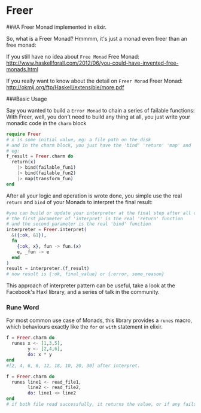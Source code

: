 # Freer

###A Freer Monad implemented in elixir.

So, what is a Freer Monad? Hmmmm, it's just a monad even freer than an free monad:

If you still have no idea about ```Free Monad```
Free Monad: http://www.haskellforall.com/2012/06/you-could-have-invented-free-monads.html

If you really want to know about the detail on ```Freer Monad```
Freer Monad: http://okmij.org/ftp/Haskell/extensible/more.pdf

###Basic Usage

Say you wanted to  build a ```Error Monad``` to chain a series of failable functions: 
With Freer, well, you don't need to build any thing at all, you just write your monadic code in the ```charm``` block
```elixir
require Freer
# x is some initial value, eg: a file path on the disk
# and in the charm block, you just have the 'bind' 'return' 'map' and 'apply' functions already free to use!
# eg:
f_result = Freer.charm do
  return(x) 
    |> bind(failable_fun1) 
    |> bind(failable_fun2)
    |> map(transform_fun)
end
```
After all your logic and operation is wrote done, you simple use the real ```return``` and ```bind``` of your Monads to interpret the final result:
```elixir
#you can build or update your interpreter at the final step after all of your business logic is done.
# the first parameter of 'interpret' is the real 'return' function
# and the second parameter is the real 'bind' function
interpreter = Freer.interpret(
  &({:ok, &1}), 
  fn
    {:ok, x}, fun -> fun.(x)
    e, _fun -> e
  end
)
result = interpreter.(f_result)
# now result is {:ok, final_value} or {:error, some_reason}
```
This approach of interpreter pattern can be useful, take a look at the Facebook's Haxl library, and a series of talk in the community.

### Rune Word
For most common use case of Monads, this library provides a ```runes```  macro, which behaviours exactly like the ```for``` or ```with``` statement in elixir. 
```elixir
f = Freer.charm do
  runes x <- [1,3,5],
        y <- [2,4,6],
        do: x * y
end
#[2, 4, 6, 6, 12, 18, 10, 20, 30] after interpret.
```
```elixir
f = Freer.charm do
  runes line1 <- read_file1,
        line2 <- read_file2,
        do: line1 <> line2
end
# if both file read successfully, it returns the value, or if any fails, it returns the error reason of the failed one.
```
